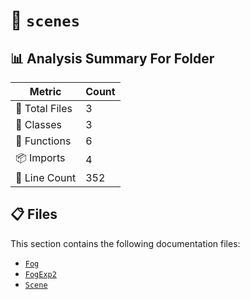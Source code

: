 # 📁 `scenes`

## 📊 Analysis Summary For Folder

| Metric | Count |
|--------|-------|
| 📁 Total Files | 3 |
| 🧱 Classes | 3 |
| 🔧 Functions | 6 |
| 📦 Imports | 4 |
| 🔢 Line Count | 352 |


## 📋 Files

This section contains the following documentation files:

- [`Fog`](./Fog.md)
- [`FogExp2`](./FogExp2.md)
- [`Scene`](./Scene.md)